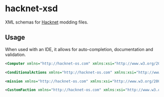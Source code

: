 # hacknet-xsd

XML schemas for [Hacknet](http://hacknet-os.com/) modding files.

## Usage

When used with an IDE, it allows for auto-completion, documentation and validation.

```xml
<Computer xmlns="http://hacknet-os.com" xmlns:xsi="http://www.w3.org/2001/XMLSchema-instance" xsi:schemaLocation="http://hacknet-os.com https://raw.githubusercontent.com/rquinio/hacknet-xsd/master/Nodes.xsd">
```

```xml
<ConditionalActions xmlns="http://hacknet-os.com" xmlns:xsi="http://www.w3.org/2001/XMLSchema-instance" xsi:schemaLocation="http://hacknet-os.com https://raw.githubusercontent.com/rquinio/hacknet-xsd/master/ConditionalActions.xsd">
```

```xml
<mission xmlns="http://hacknet-os.com" xmlns:xsi="http://www.w3.org/2001/XMLSchema-instance" xsi:schemaLocation="http://hacknet-os.com https://raw.githubusercontent.com/rquinio/hacknet-xsd/master/Missions.xsd">
```

```xml
<CustomFaction xmlns="http://hacknet-os.com" xmlns:xsi="http://www.w3.org/2001/XMLSchema-instance" xsi:schemaLocation="http://hacknet-os.com https://raw.githubusercontent.com/rquinio/hacknet-xsd/master/Factions.xsd">
```